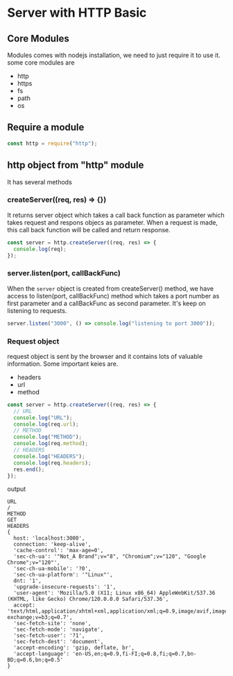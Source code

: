 # Server with HTTP Basic

## Core Modules

Modules comes with nodejs installation, we need to just require it to use it. some core modules are

- http
- https
- fs
- path
- os

## Require a module

```js
const http = require("http");
```

## http object from "http" module

It has several methods

### createServer((req, res) => {})

It returns server object which takes a call back function as parameter which takes request and respons objecs as parameter. When a request is made, this call back function will be called and return response.

```js
const server = http.createServer((req, res) => {
  console.log(req);
});
```

### server.listen(port, callBackFunc)

When the `server` object is created from createServer() method, we have access to listen(port, callBackFunc) method which takes a port number as first parameter and a callBackFunc as second parameter. It's keep on listening to requests.

```js
server.listen("3000", () => console.log("listening to port 3000"));
```

### Request object

request object is sent by the browser and it contains lots of valuable information. Some important keies are.

- headers
- url
- method

```js
const server = http.createServer((req, res) => {
  // URL
  console.log("URL");
  console.log(req.url);
  // METHOD
  console.log("METHOD");
  console.log(req.method);
  // HEADERS
  console.log("HEADERS");
  console.log(req.headers);
  res.end();
});
```

output

```shell
URL
/
METHOD
GET
HEADERS
{
  host: 'localhost:3000',
  connection: 'keep-alive',
  'cache-control': 'max-age=0',
  'sec-ch-ua': '"Not_A Brand";v="8", "Chromium";v="120", "Google Chrome";v="120"',
  'sec-ch-ua-mobile': '?0',
  'sec-ch-ua-platform': '"Linux"',
  dnt: '1',
  'upgrade-insecure-requests': '1',
  'user-agent': 'Mozilla/5.0 (X11; Linux x86_64) AppleWebKit/537.36 (KHTML, like Gecko) Chrome/120.0.0.0 Safari/537.36',
  accept: 'text/html,application/xhtml+xml,application/xml;q=0.9,image/avif,image/webp,image/apng,*/*;q=0.8,application/signed-exchange;v=b3;q=0.7',
  'sec-fetch-site': 'none',
  'sec-fetch-mode': 'navigate',
  'sec-fetch-user': '?1',
  'sec-fetch-dest': 'document',
  'accept-encoding': 'gzip, deflate, br',
  'accept-language': 'en-US,en;q=0.9,fi-FI;q=0.8,fi;q=0.7,bn-BD;q=0.6,bn;q=0.5'
}
```
